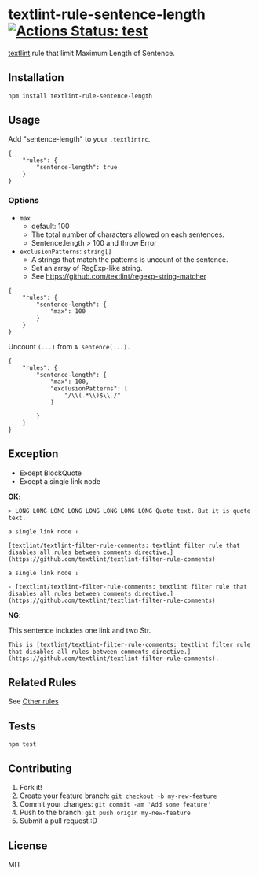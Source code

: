 # textlint-rule-sentence-length [![Actions Status: test](https://github.com/textlint-rule/textlint-rule-sentence-length/workflows/test/badge.svg)](https://github.com/textlint-rule/textlint-rule-sentence-length/actions?query=workflow%3A"test")

[textlint](https://github.com/textlint/textlint "textlint") rule that limit Maximum Length of Sentence.

## Installation

    npm install textlint-rule-sentence-length

## Usage

Add "sentence-length" to your `.textlintrc`.

```
{
    "rules": {
        "sentence-length": true
    }
}
```


### Options

- `max`
    - default: 100
    - The total number of characters allowed on each sentences.
    - Sentence.length > 100 and throw Error
- `exclusionPatterns`: `string[]`
    - A strings that match the patterns is uncount of the sentence.
    - Set an array of RegExp-like string.
    - See https://github.com/textlint/regexp-string-matcher

```
{
    "rules": {
        "sentence-length": {
            "max": 100
        }
    }
}
```

Uncount `(...)` from `A sentence(...).`

```
{
    "rules": {
        "sentence-length": {
            "max": 100,
            "exclusionPatterns": [
                "/\\(.*\\)$\\./"
            ]

        }
    }
}
```

## Exception

- Except BlockQuote
- Except a single link node


**OK**:

```
> LONG LONG LONG LONG LONG LONG LONG LONG Quote text. But it is quote text.

a single link node ↓

[textlint/textlint-filter-rule-comments: textlint filter rule that disables all rules between comments directive.](https://github.com/textlint/textlint-filter-rule-comments)

a single link node ↓

- [textlint/textlint-filter-rule-comments: textlint filter rule that disables all rules between comments directive.](https://github.com/textlint/textlint-filter-rule-comments)
```

**NG**:

This sentence includes one link and two Str.

```
This is [textlint/textlint-filter-rule-comments: textlint filter rule that disables all rules between comments directive.](https://github.com/textlint/textlint-filter-rule-comments).
```


## Related Rules

See [Other rules](https://github.com/textlint/textlint/wiki/Collection-of-textlint-rule)

## Tests

    npm test

## Contributing

1. Fork it!
2. Create your feature branch: `git checkout -b my-new-feature`
3. Commit your changes: `git commit -am 'Add some feature'`
4. Push to the branch: `git push origin my-new-feature`
5. Submit a pull request :D

## License

MIT
